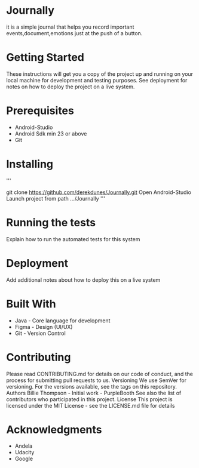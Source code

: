 # Journally

 it is a simple journal that helps you record important 
events,document,emotions just at the push of a button.

# Getting Started 

These instructions will get you a copy of the project up and running on your local machine 
for development and testing purposes. See deployment for notes on how to deploy the 
project on a live system. 

# Prerequisites 

- Android-Studio
- Android Sdk min 23 or above
- Git 

# Installing

'''

git clone https://github.com/derekdunes/Journally.git
Open Android-Studio
Launch project from path .../Journally 
'''

# Running the tests
 
Explain how to run the automated tests for this system

# Deployment 

Add additional notes about how to deploy this 
on a live system
 
# Built With 

- Java - Core language for development 
- Figma - Design (UI/UX)
- Git - Version Control

# Contributing 

Please read CONTRIBUTING.md 
for details on our code of conduct, and the process for submitting pull requests to 
us. Versioning We use SemVer for versioning. For the versions available, see the tags 
on this repository. Authors Billie Thompson - Initial work - PurpleBooth See also the 
list of contributors who participated in this project. License This project is 
licensed under the MIT License - see the LICENSE.md file for details 

# Acknowledgments 
- Andela
- Udacity
- Google
